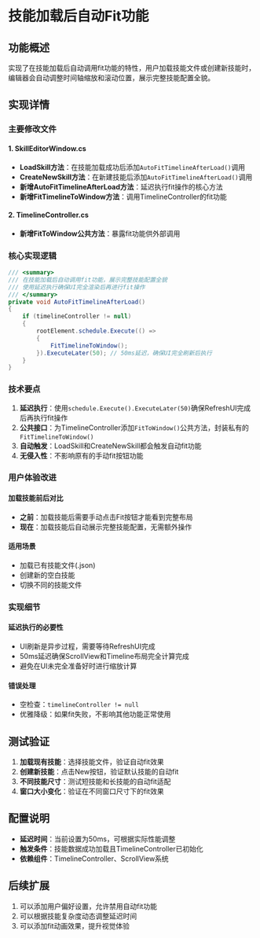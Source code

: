 # 技能加载后自动Fit功能

## 功能概述

实现了在技能加载后自动调用fit功能的特性，用户加载技能文件或创建新技能时，编辑器会自动调整时间轴缩放和滚动位置，展示完整技能配置全貌。

## 实现详情

### 主要修改文件

#### 1. SkillEditorWindow.cs
- **LoadSkill方法**：在技能加载成功后添加`AutoFitTimelineAfterLoad()`调用
- **CreateNewSkill方法**：在新建技能后添加`AutoFitTimelineAfterLoad()`调用
- **新增AutoFitTimelineAfterLoad方法**：延迟执行fit操作的核心方法
- **新增FitTimelineToWindow方法**：调用TimelineController的fit功能

#### 2. TimelineController.cs
- **新增FitToWindow公共方法**：暴露fit功能供外部调用

### 核心实现逻辑

```csharp
/// <summary>
/// 在技能加载后自动调用fit功能，展示完整技能配置全貌
/// 使用延迟执行确保UI完全渲染后再进行fit操作
/// </summary>
private void AutoFitTimelineAfterLoad()
{
    if (timelineController != null)
    {
        rootElement.schedule.Execute(() =>
        {
            FitTimelineToWindow();
        }).ExecuteLater(50); // 50ms延迟，确保UI完全刷新后执行
    }
}
```

### 技术要点

1. **延迟执行**：使用`schedule.Execute().ExecuteLater(50)`确保RefreshUI完成后再执行fit操作
2. **公共接口**：为TimelineController添加`FitToWindow()`公共方法，封装私有的`FitTimelineToWindow()`
3. **自动触发**：LoadSkill和CreateNewSkill都会触发自动fit功能
4. **无侵入性**：不影响原有的手动fit按钮功能

### 用户体验改进

#### 加载技能前后对比
- **之前**：加载技能后需要手动点击Fit按钮才能看到完整布局
- **现在**：加载技能后自动展示完整技能配置，无需额外操作

#### 适用场景
- 加载已有技能文件(.json)
- 创建新的空白技能
- 切换不同的技能文件

### 实现细节

#### 延迟执行的必要性
- UI刷新是异步过程，需要等待RefreshUI完成
- 50ms延迟确保ScrollView和Timeline布局完全计算完成
- 避免在UI未完全准备好时进行缩放计算

#### 错误处理
- 空检查：`timelineController != null`
- 优雅降级：如果fit失败，不影响其他功能正常使用

## 测试验证

1. **加载现有技能**：选择技能文件，验证自动fit效果
2. **创建新技能**：点击New按钮，验证默认技能的自动fit
3. **不同技能尺寸**：测试短技能和长技能的自动fit适配
4. **窗口大小变化**：验证在不同窗口尺寸下的fit效果

## 配置说明

- **延迟时间**：当前设置为50ms，可根据实际性能调整
- **触发条件**：技能数据成功加载且TimelineController已初始化
- **依赖组件**：TimelineController、ScrollView系统

## 后续扩展

1. 可以添加用户偏好设置，允许禁用自动fit功能
2. 可以根据技能复杂度动态调整延迟时间
3. 可以添加fit动画效果，提升视觉体验